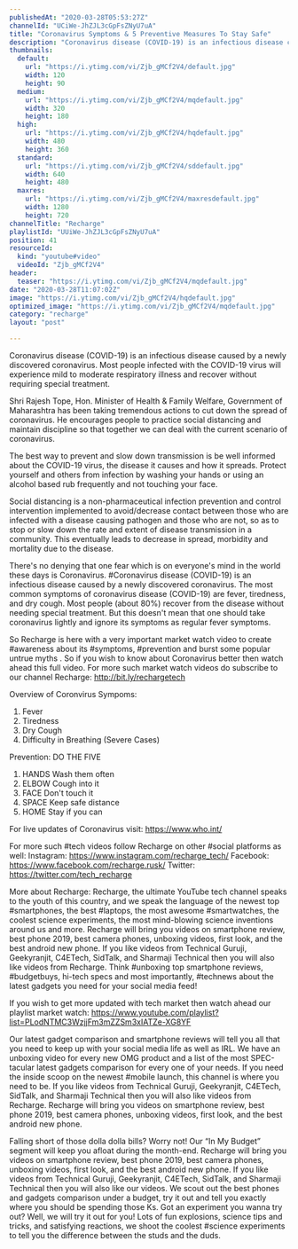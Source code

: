 ```yaml
---
publishedAt: "2020-03-28T05:53:27Z"
channelId: "UCiWe-JhZJL3cGpFsZNyU7uA"
title: "Coronavirus Symptoms & 5 Preventive Measures To Stay Safe"
description: "Coronavirus disease (COVID-19) is an infectious disease caused by a newly discovered coronavirus. Most people infected with the COVID-19 virus will experience mild to moderate respiratory illness and recover without requiring special treatment.\n\nShri Rajesh Tope, Hon. Minister of Health & Family Welfare, Government of Maharashtra has been taking tremendous actions to cut down the spread of coronavirus. He encourages people to practice social distancing and maintain discipline so that together we can deal with the current scenario of coronavirus.\n\nThe best way to prevent and slow down transmission is be well informed about the COVID-19 virus, the disease it causes and how it spreads. Protect yourself and others from infection by washing your hands or using an alcohol based rub frequently and not touching your face.\n\nSocial distancing is a non-pharmaceutical infection prevention and control intervention\nimplemented to avoid/decrease contact between those who are infected with a disease causing pathogen and those who are not, so as to stop or slow down the rate and extent of disease transmission in a community. This eventually leads to decrease in spread, morbidity and mortality due to the disease.\n\nThere's no denying that one fear which is on everyone's mind in the world these days is Coronavirus. #Coronavirus disease (COVID-19) is an infectious disease caused by a newly discovered coronavirus. The most common symptoms of coronavirus disease (COVID-19) are fever, tiredness, and dry cough. Most people (about 80%) recover from the disease without needing special treatment. But this doesn't mean that one should take coronavirus lightly and ignore its symptoms as regular fever symptoms.\n\nSo Recharge is here with a very important market watch video to create #awareness about its #symptoms, #prevention and burst some popular untrue myths . So if you wish to know about Coronavirus better then watch ahead this full video. For more such market watch videos do subscribe to our channel Recharge: http://bit.ly/rechargetech\n\nOverview of Coronvirus\nSympoms:\n\n1. Fever\n2. Tiredness\n3. Dry Cough\n4. Difficulty in Breathing (Severe Cases)\n\nPrevention:\nDO THE FIVE\n1. HANDS Wash them often\n2. ELBOW Cough into it\n3. FACE Don't touch it\n4. SPACE Keep safe distance\n5. HOME Stay if you can\n\nFor live updates of Coronavirus visit: https://www.who.int/\n\nFor more such #tech videos follow Recharge on other #social platforms as well: Instagram: https://www.instagram.com/recharge_tech/ Facebook: https://www.facebook.com/recharge.rusk/ Twitter: https://twitter.com/tech_recharge\n\nMore about Recharge: Recharge, the ultimate YouTube tech channel speaks to the youth of this country, and we speak the language of the newest top #smartphones, the best #laptops, the most awesome #smartwatches, the coolest science experiments, the most mind-blowing science inventions around us and more. Recharge will bring you videos on smartphone review, best phone 2019, best camera phones, unboxing videos, first look, and the best android new phone. If you like videos from Technical Guruji, Geekyranjit, C4ETech, SidTalk, and Sharmaji Technical then you will also like videos from Recharge. Think #unboxing top smartphone reviews, #budgetbuys, hi-tech specs and most importantly, #technews about the latest gadgets you need for your social media feed!\n\nIf you wish to get more updated with tech market then watch ahead our playlist market watch: https://www.youtube.com/playlist?list=PLodNTMC3WzjjFm3mZZSm3xIATZe-XG8YF\n\nOur latest gadget comparison and smartphone reviews will tell you all that you need to keep up with your social media life as well as IRL. We have an unboxing video for every new OMG product and a list of the most SPEC-tacular latest gadgets comparison for every one of your needs. If you need the inside scoop on the newest #mobile launch, this channel is where you need to be. If you like videos from Technical Guruji, Geekyranjit, C4ETech, SidTalk, and Sharmaji Technical then you will also like videos from Recharge. Recharge will bring you videos on smartphone review, best phone 2019, best camera phones, unboxing videos, first look, and the best android new phone.\n\nFalling short of those dolla dolla bills? Worry not! Our “In My Budget” segment will keep you afloat during the month-end. Recharge will bring you videos on smartphone review, best phone 2019, best camera phones, unboxing videos, first look, and the best android new phone. If you like videos from Technical Guruji, Geekyranjit, C4ETech, SidTalk, and Sharmaji Technical then you will also like our videos. We scout out the best phones and gadgets comparison under a budget, try it out and tell you exactly where you should be spending those Ks. Got an experiment you wanna try out? Well, we will try it out for you! Lots of fun explosions, science tips and tricks, and satisfying reactions, we shoot the coolest #science experiments to tell you the difference between the studs and the duds."
thumbnails:
  default:
    url: "https://i.ytimg.com/vi/Zjb_gMCf2V4/default.jpg"
    width: 120
    height: 90
  medium:
    url: "https://i.ytimg.com/vi/Zjb_gMCf2V4/mqdefault.jpg"
    width: 320
    height: 180
  high:
    url: "https://i.ytimg.com/vi/Zjb_gMCf2V4/hqdefault.jpg"
    width: 480
    height: 360
  standard:
    url: "https://i.ytimg.com/vi/Zjb_gMCf2V4/sddefault.jpg"
    width: 640
    height: 480
  maxres:
    url: "https://i.ytimg.com/vi/Zjb_gMCf2V4/maxresdefault.jpg"
    width: 1280
    height: 720
channelTitle: "Recharge"
playlistId: "UUiWe-JhZJL3cGpFsZNyU7uA"
position: 41
resourceId:
  kind: "youtube#video"
  videoId: "Zjb_gMCf2V4"
header:
  teaser: "https://i.ytimg.com/vi/Zjb_gMCf2V4/mqdefault.jpg"
date: "2020-03-28T11:07:02Z"
image: "https://i.ytimg.com/vi/Zjb_gMCf2V4/hqdefault.jpg"
optimized_image: "https://i.ytimg.com/vi/Zjb_gMCf2V4/mqdefault.jpg"
category: "recharge"
layout: "post"

---
```

Coronavirus disease (COVID-19) is an infectious disease caused by a newly discovered coronavirus. Most people infected with the COVID-19 virus will experience mild to moderate respiratory illness and recover without requiring special treatment.

Shri Rajesh Tope, Hon. Minister of Health & Family Welfare, Government of Maharashtra has been taking tremendous actions to cut down the spread of coronavirus. He encourages people to practice social distancing and maintain discipline so that together we can deal with the current scenario of coronavirus.

The best way to prevent and slow down transmission is be well informed about the COVID-19 virus, the disease it causes and how it spreads. Protect yourself and others from infection by washing your hands or using an alcohol based rub frequently and not touching your face.

Social distancing is a non-pharmaceutical infection prevention and control intervention
implemented to avoid/decrease contact between those who are infected with a disease causing pathogen and those who are not, so as to stop or slow down the rate and extent of disease transmission in a community. This eventually leads to decrease in spread, morbidity and mortality due to the disease.

There's no denying that one fear which is on everyone's mind in the world these days is Coronavirus. #Coronavirus disease (COVID-19) is an infectious disease caused by a newly discovered coronavirus. The most common symptoms of coronavirus disease (COVID-19) are fever, tiredness, and dry cough. Most people (about 80%) recover from the disease without needing special treatment. But this doesn't mean that one should take coronavirus lightly and ignore its symptoms as regular fever symptoms.

So Recharge is here with a very important market watch video to create #awareness about its #symptoms, #prevention and burst some popular untrue myths . So if you wish to know about Coronavirus better then watch ahead this full video. For more such market watch videos do subscribe to our channel Recharge: http://bit.ly/rechargetech

Overview of Coronvirus
Sympoms:

1. Fever
2. Tiredness
3. Dry Cough
4. Difficulty in Breathing (Severe Cases)

Prevention:
DO THE FIVE
1. HANDS Wash them often
2. ELBOW Cough into it
3. FACE Don't touch it
4. SPACE Keep safe distance
5. HOME Stay if you can

For live updates of Coronavirus visit: https://www.who.int/

For more such #tech videos follow Recharge on other #social platforms as well: Instagram: https://www.instagram.com/recharge_tech/ Facebook: https://www.facebook.com/recharge.rusk/ Twitter: https://twitter.com/tech_recharge

More about Recharge: Recharge, the ultimate YouTube tech channel speaks to the youth of this country, and we speak the language of the newest top #smartphones, the best #laptops, the most awesome #smartwatches, the coolest science experiments, the most mind-blowing science inventions around us and more. Recharge will bring you videos on smartphone review, best phone 2019, best camera phones, unboxing videos, first look, and the best android new phone. If you like videos from Technical Guruji, Geekyranjit, C4ETech, SidTalk, and Sharmaji Technical then you will also like videos from Recharge. Think #unboxing top smartphone reviews, #budgetbuys, hi-tech specs and most importantly, #technews about the latest gadgets you need for your social media feed!

If you wish to get more updated with tech market then watch ahead our playlist market watch: https://www.youtube.com/playlist?list=PLodNTMC3WzjjFm3mZZSm3xIATZe-XG8YF

Our latest gadget comparison and smartphone reviews will tell you all that you need to keep up with your social media life as well as IRL. We have an unboxing video for every new OMG product and a list of the most SPEC-tacular latest gadgets comparison for every one of your needs. If you need the inside scoop on the newest #mobile launch, this channel is where you need to be. If you like videos from Technical Guruji, Geekyranjit, C4ETech, SidTalk, and Sharmaji Technical then you will also like videos from Recharge. Recharge will bring you videos on smartphone review, best phone 2019, best camera phones, unboxing videos, first look, and the best android new phone.

Falling short of those dolla dolla bills? Worry not! Our “In My Budget” segment will keep you afloat during the month-end. Recharge will bring you videos on smartphone review, best phone 2019, best camera phones, unboxing videos, first look, and the best android new phone. If you like videos from Technical Guruji, Geekyranjit, C4ETech, SidTalk, and Sharmaji Technical then you will also like our videos. We scout out the best phones and gadgets comparison under a budget, try it out and tell you exactly where you should be spending those Ks. Got an experiment you wanna try out? Well, we will try it out for you! Lots of fun explosions, science tips and tricks, and satisfying reactions, we shoot the coolest #science experiments to tell you the difference between the studs and the duds.